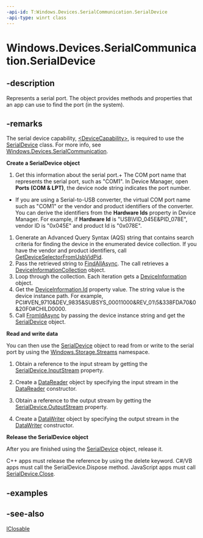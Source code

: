 ----api-id: T:Windows.Devices.SerialCommunication.SerialDevice
-api-type: winrt class
---<!-- Class syntax.public class SerialDevice : Windows.Devices.SerialCommunication.ISerialDevice, Windows.Foundation.IClosable--># Windows.Devices.SerialCommunication.SerialDevice## -descriptionRepresents a serial port. The object provides methods and properties that an app can use to find the port (in the system).## -remarksThe serial device capability, [&lt;DeviceCapability&gt;](http://msdn.microsoft.com/library/4353c4fd-f038-4986-81ed-d2ec0c6235ef), is required to use the [SerialDevice](serialdevice.md) class. For more info, see [Windows.Devices.SerialCommunication](windows_devices_serialcommunication.md).**Create a SerialDevice object**1. Get this information about the serial port.+ The COM port name that represents the serial port, such as "COM1". In Device Manager, open **Ports (COM &amp; LPT)**, the device node string indicates the port number.+ If you are using a Serial-to-USB converter, the virtual COM port name such as "COM1" or the vendor and product identifiers of the converter. You can derive the identifiers from the **Hardware Ids** property in Device Manager. For example, if **Hardware Id** is "USB\VID_045E&amp;PID_078E", vendor ID is "0x045E" and product Id is "0x078E".1. Generate an Advanced Query Syntax (AQS) string that contains search criteria for finding the device in the enumerated device collection. If you have the vendor and product identifiers, call [GetDeviceSelectorFromUsbVidPid](serialdevice_getdeviceselectorfromusbvidpid.md).1. Pass the retrieved string to [FindAllAsync](../windows.devices.enumeration/deviceinformation_findallasync.md). The call retrieves a [DeviceInformationCollection](../windows.devices.enumeration/deviceinformationcollection.md) object.1. Loop through the collection. Each iteration gets a [DeviceInformation](../windows.devices.enumeration/deviceinformation.md) object.1. Get the [DeviceInformation.Id](../windows.devices.enumeration/deviceinformation_id.md) property value. The string value is the device instance path. For example, PCI#VEN_9710&amp;DEV_9835&amp;SUBSYS_00011000&amp;REV_01\5&amp;338FDA70&amp;0&amp;20F0#CHILD0000.1. Call [FromIdAsync](serialdevice_fromidasync.md) by passing the device instance string and get the [SerialDevice](serialdevice.md) object.**Read and write data**You can then use the [SerialDevice](serialdevice.md) object to read from or write to the serial port by using the [Windows.Storage.Streams](../windows.storage.streams/windows_storage_streams.md) namespace.1. Obtain a reference to the input stream by getting the [SerialDevice.InputStream](serialdevice_inputstream.md) property.1. Create a [DataReader](../windows.storage.streams/datareader.md) object by specifying the input stream in the [DataReader](../windows.storage.streams/datareader_datareader.md) constructor.1. Obtain a reference to the output stream by getting the [SerialDevice.OutputStream](serialdevice_outputstream.md) property.1. Create a [DataWriter](../windows.storage.streams/datawriter.md) object by specifying the output stream in the [DataWriter](../windows.storage.streams/datawriter_datawriter.md) constructor.**Release the SerialDevice object**After you are finished using the [SerialDevice](serialdevice.md) object, release it.C++ apps must release the reference by using the delete keyword. C#/VB apps must call the SerialDevice.Dispose method. JavaScript apps must call [SerialDevice.Close](serialdevice_close.md).## -examples## -see-also[IClosable](../windows.foundation/iclosable.md)